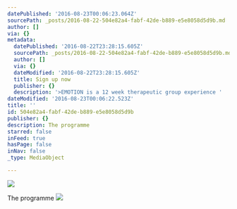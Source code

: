 ```yaml
---
datePublished: '2016-08-23T00:06:23.064Z'
sourcePath: _posts/2016-08-22-504e82a4-fabf-42de-b889-e5e8058d5d9b.md
author: []
via: {}
metadata:
  datePublished: '2016-08-22T23:28:15.605Z'
  sourcePath: _posts/2016-08-22-504e82a4-fabf-42de-b889-e5e8058d5d9b.md
  author: []
  via: {}
  dateModified: '2016-08-22T23:28:15.605Z'
  title: Sign up now
  publisher: {}
  description: '>EMOTION is a 12 week therapeutic group experience '
dateModified: '2016-08-23T00:06:22.523Z'
title: ''
id: 504e82a4-fabf-42de-b889-e5e8058d5d9b
publisher: {}
description: The programme
starred: false
inFeed: true
hasPage: false
inNav: false
_type: MediaObject

---
```

![ ](https://the-grid-user-content.s3-us-west-2.amazonaws.com/6ae24f76-7dd0-486c-b859-7c254816f64c.jpg)

The programme
![](https://the-grid-user-content.s3-us-west-2.amazonaws.com/f5ecc5a0-4bc6-4790-b421-3d8fd50af5e5.jpg)